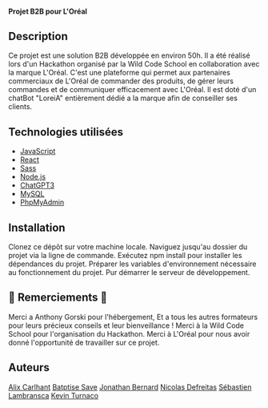#### Projet B2B pour L'Oréal ###

## Description
Ce projet est une solution B2B développée en environ 50h.
Il a été réalisé lors d'un Hackathon organisé par la Wild Code School en collaboration avec la marque L'Oréal. 
C'est une plateforme qui permet aux partenaires commerciaux de L'Oréal de commander des produits, 
de gérer leurs commandes et de communiquer efficacement avec L'Oréal. 
Il est doté d'un chatBot "LoreiA" entièrement dédié a la marque afin de conseiller ses clients.


## Technologies utilisées
- [JavaScript](https://developer.mozilla.org/fr/docs/Web/JavaScript)
- [React](https://fr.react.dev/)
- [Sass](https://sass-lang.com/documentation/)
- [Node.js](https://nodejs.org/docs/latest/api/)
- [ChatGPT3](https://platform.openai.com/docs/introduction)
- [MySQL](https://dev.mysql.com/doc/)
- [PhpMyAdmin](https://readthedocs.org/projects/phpmyadmin/)


## Installation
Clonez ce dépôt sur votre machine locale.
Naviguez jusqu'au dossier du projet via la ligne de commande.
Exécutez npm install pour installer les dépendances du projet.
Préparer les variables d'environnement nécessaire au fonctionnement du projet.
Pur démarrer le serveur de développement.


## 🥇 Remerciements 🥇
Merci a Anthony Gorski pour l'hébergement,
Et a tous les autres formateurs pour leurs précieux conseils et leur bienveillance !
Merci à la Wild Code School pour l'organisation du Hackathon.
Merci à L'Oréal pour nous avoir donné l'opportunité de travailler sur ce projet.


## Auteurs
[Alix Carlhant](https://github.com/Halicksse)
[Batptise Save](https://github.com/Batsave)
[Jonathan Bernard](https://github.com/Jonathan-Bernard)
[Nicolas Defreitas](https://github.com/Defreitasnicolas)
[Sébastien Lambransca](https://github.com/Lambseb)
[Kevin Turnaco](https://github.com/Tetardtek)
